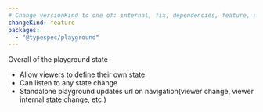 ```yaml
---
# Change versionKind to one of: internal, fix, dependencies, feature, deprecation, breaking
changeKind: feature
packages:
  - "@typespec/playground"
---
```


Overall of the playground state
  - Allow viewers to define their own state
  - Can listen to any state change
  - Standalone playground updates url on navigation(viewer change, viewer internal state change, etc.)
